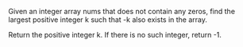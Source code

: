 Given an integer array nums that does not contain any zeros, find the largest positive integer k such that -k also exists in the array.

Return the positive integer k. If there is no such integer, return -1.

